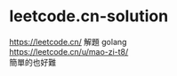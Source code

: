 # leetcode.cn-solution  
https://leetcode.cn/ 解題 golang    
https://leetcode.cn/u/mao-zi-t8/  
簡單的也好難

